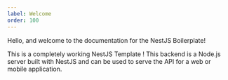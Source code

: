```yaml
---
label: Welcome
order: 100
---
```


Hello, and welcome to the documentation for the NestJS Boilerplate!

This is a completely working NestJS Template ! This backend is a Node.js server built with NestJS and can be used to serve the API for a web or mobile application.